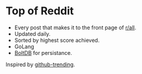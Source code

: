# Top of Reddit

- Every post that makes it to the front page of [r/all](http://reddit.com/r/all).
- Updated daily.
- Sorted by highest score achieved.
- GoLang 
- [BoltDB](https://github.com/boltdb/bolt) for persistance.

Inspired by [github-trending](https://github.com/josephyzhou/github-trending).

